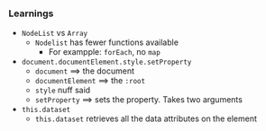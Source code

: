 ### Learnings

- `NodeList` vs `Array`
  - `Nodelist` has fewer functions available
    - For exampple: `forEach`, no `map`
- `document.documentElement.style.setProperty`
  - `document` ==> the document
  - `documentElement` ==> the `:root`
  - `style` nuff said
  - `setProperty` ==> sets the property. Takes two arguments
- `this.dataset`
  - `this.dataset` retrieves all the data attributes on the element
